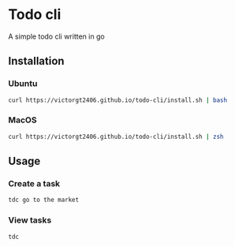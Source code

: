# Todo cli
A simple todo cli written in go

## Installation
### Ubuntu
```bash
curl https://victorgt2406.github.io/todo-cli/install.sh | bash
```
### MacOS
```bash
curl https://victorgt2406.github.io/todo-cli/install.sh | zsh
```

## Usage

### Create a task
```bash
tdc go to the market
```

### View tasks
```bash
tdc
```
